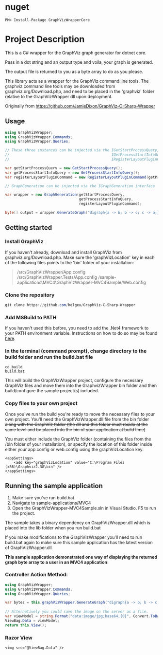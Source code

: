 # nuget
`PM> Install-Package GraphVizWrapperCore`

# Project Description
This is a C# wrapper for the GraphViz graph generator for dotnet core.

Pass in a dot string and an output type and voila, your graph is generated.

The output file is returned to you as a byte array to do as you please.

This library acts as a wrapper for the GraphViz command line tools. The graphviz command line tools may be downloaded from graphviz.org/Download.php, and need to be placed in the 'graphviz' folder relative to the GraphVizWrapper dll upon deployment.

Originally from https://github.com/JamieDixon/GraphViz-C-Sharp-Wrapper

## Usage

```C#
using GraphVizWrapper;
using GraphVizWrapper.Commands;
using GraphVizWrapper.Queries;

// These three instances can be injected via the IGetStartProcessQuery, 
//                                               IGetProcessStartInfoQuery and 
//                                               IRegisterLayoutPluginCommand interfaces

var getStartProcessQuery = new GetStartProcessQuery();
var getProcessStartInfoQuery = new GetProcessStartInfoQuery();
var registerLayoutPluginCommand = new RegisterLayoutPluginCommand(getProcessStartInfoQuery, getStartProcessQuery);

// GraphGeneration can be injected via the IGraphGeneration interface

var wrapper = new GraphGeneration(getStartProcessQuery, 
								  getProcessStartInfoQuery, 
								  registerLayoutPluginCommand);

byte[] output = wrapper.GenerateGraph("digraph{a -> b; b -> c; c -> a;}", Enums.GraphReturnType.Png);
```
## Getting started

### Install GraphViz
If you haven't already, download and install GraphViz from graphviz.org/Download.php. Make sure the 'graphVizLocation' key in
each of the following files points to the 'bin' folder of your installation:
> /src/GraphVizWrapper/App.config
> /src/GraphVizWrapper.Tests/App.config
> /sample-applications\MVC4\GraphVizWrapper-MVC4Sample/Web.config

### Clone the repository
```PowerShell
git clone https://github.com/helgeu/GraphViz-C-Sharp-Wrapper
```

### Add MSBuild to PATH
If you haven't used this before, you need to add the .Net4 framework to your PATH environment variable. Instructions on how to
do so may be found [here](http://stackoverflow.com/a/12608705/2388930).

### In the terminal (command prompt), change directory to the build folder and run the build.bat file
```Batchfile
cd build
build.bat
```

This will build the GraphVizWrapper project, configure the necessary GraphViz files 
and move them into the GraphvizWrapper bin folder and then build/configure the sample project(s) included.

### Copy files to your own project

Once you've run the build you're ready to move the necessary files to your own project.
You'll need the GraphVizWrapper.dll file from the bin folder ~~along with the GraphViz folder 
(the dll and this folder must reside at the same level and be placed into the bin of your application at build time)~~

You must either include the GraphViz folder (containing the files from the /bin folder of your installation), or specify the
location of this folder inside either your app.config or web.config using the graphVizLocation key:

```
<appSettings>
    <add key="graphVizLocation" value="C:\Program Files (x86)\Graphviz2.38\bin" />
</appSettings>
```

## Running the sample application

1. Make sure you've run build.bat
2. Navigate to sample-applications/MVC4
3. Open the GraphVizWrapper-MVC4Sample.sln in Visual Studio. F5 to run the project.

The sample takes a binary dependency on GraphVizWrapper.dll which is placed into the lib folder when you run build.bat

If you make modifications to the GraphVizWrapper you'll need to run build.bat again to make sure this sample application
has the latest version of GraphVizWrapper.dll

**This sample application demonstrated one way of displaying the returned graph byte array to a user in an MVC4 application:**

### Controller Action Method:
```C#
using GraphVizWrapper;
using GraphVizWrapper.Commands;
using GraphVizWrapper.Queries;

var bytes = this.graphVizWrapper.GenerateGraph("digraph{a -> b; b -> c; c -> a;}", Enums.GraphReturnType.Jpg);
            
// Alternatively you could save the image on the server as a file.
var viewModel = string.Format("data:image/jpg;base64,{0}", Convert.ToBase64String(bytes));
ViewBag.Data = viewModel;
return this.View();
```

### Razor View
```Razor
<img src="@ViewBag.Data" />
```
